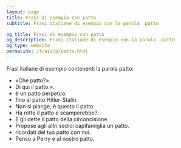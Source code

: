 ```yaml
---
layout: page
title: Frasi di esempio con patto 
subtitle: Frasi italiane di esempio con la parola  patto

og_title: Frasi di esempio con patto 
og_description: Frasi italiane di esempio con la parola  patto
og_type: website
permalink: /frasi/p/patto.html
---
```


Frasi italiane di esempio contenenti la parola patto:


- «Che patto?».
- Di qui il patto.».
- è un patto perpetuo.
- fino al patto Hitler-Stalin.
- Non si piange, è questo il patto.
- Ha rotto il patto e scamperebbe?.
- E gli dette il patto della circoncisione.
- Propose agli altri sedici capifamiglia un patto.
- ricordati del tuo patto con noi.
- Penso a Perry e al nostro patto.
